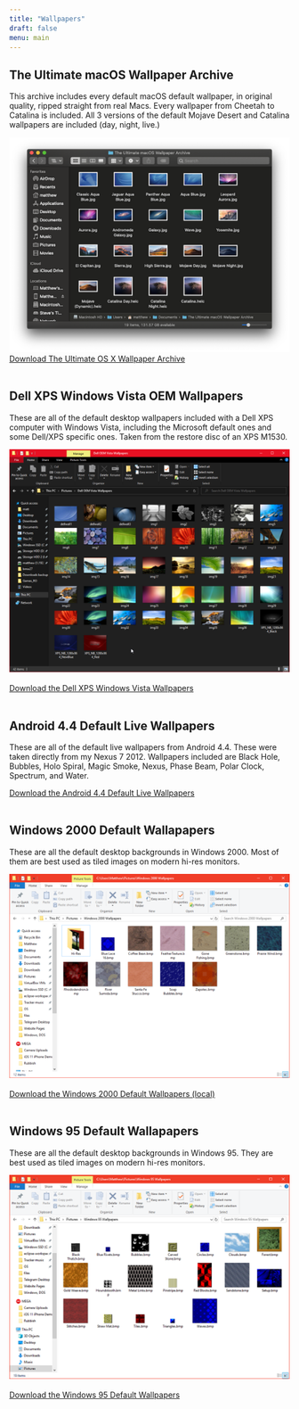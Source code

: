 ```yaml
---
title: "Wallpapers"
draft: false
menu: main
---
```


<h2>The Ultimate macOS Wallpaper Archive</h2>
<p>This archive includes every default macOS default wallpaper, in original quality, ripped straight from real Macs. Every wallpaper from Cheetah to Catalina is included. All 3 versions of the default Mojave Desert and Catalina wallpapers are included (day, night, live.)</p>
<img src="/resources/_gen/images/wallpaperarchive.png">
<br>
<a href="https://drive.google.com/file/d/1V4qIhCMUCNHmmfjXlF-_U-y6Eq0QeE02/view?usp=share_link" class="btn btn-primary btn-outline">Download The Ultimate OS X Wallpaper Archive</a>
<br>
<br>
<h2>Dell XPS Windows Vista OEM Wallpapers</h2>
<p>These are all of the default desktop wallpapers included with a Dell XPS computer with Windows Vista, including the Microsoft default ones and some Dell/XPS specific ones. Taken from the restore disc of an XPS M1530.</p>
<img src="/resources/_gen/images/XPSWallpapersThumb.png">
<br>
<br>
<a href="https://drive.google.com/file/d/15W2InuZzGI3TK-KXGpRUVlO2ZNN-czX0/view?usp=share_link" class="btn btn-primary btn-outline">Download the Dell XPS Windows Vista Wallpapers</a>
<br>
<br>
<h2>Android 4.4 Default Live Wallpapers</h2>
<p>These are all of the default live wallpapers from Android 4.4. These were taken directly from my Nexus 7 2012. Wallpapers included are Black Hole, Bubbles, Holo Spiral, Magic Smoke, Nexus, Phase Beam, Polar Clock, Spectrum, and Water. </p>
<a href="files/Android 4.4 Live Wallpapers.zip" class="btn btn-primary btn-outline">Download the Android 4.4 Default Live Wallpapers</a>
<br>
<br>
<h2>Windows 2000 Default Wallapapers</h2>
<p>These are all the default desktop backgrounds in Windows 2000. Most of them are best used as tiled images on modern hi-res monitors. </p>
<img src="/resources/_gen/images/2KWallpapersThumb.png">
<br>
<br>
<a href="https://drive.google.com/file/d/1z-FB6entPx0wm21HfYESLBHRwUnN2qUt/view?usp=share_link" class="btn btn-primary btn-outline">Download the Windows 2000 Default Wallpapers (local)</a>
<br>
<br>
<h2>Windows 95 Default Wallapapers</h2>
<p>These are all the default desktop backgrounds in Windows 95. They are best used as tiled images on modern hi-res monitors. </p>
<img src="/resources/_gen/images/95WallpapersThumb.png">
<br>
<br>
<a href="https://drive.google.com/file/d/167mRDqKnO56GbB9XArLYvzjgJSbB-k65/view?usp=share_link" class="btn btn-primary btn-outline">Download the Windows 95 Default Wallpapers</a>